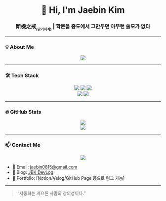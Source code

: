 <h1 align="center">👋 Hi, I'm Jaebin Kim</h1>
<h3 align="center">斷機之戒<sub><sub>(단기지계)</sub></sub> | 학문을 중도에서 그만두면 아무런 쓸모가 없다</h3>

---

### 💡 **About Me**

<p align="center">
  <img src="https://img.shields.io/badge/GitHubPages-222222?style=for-the-badge&logo=githubpages&logoColor=white"/>
</p>

---

### 🛠 **Tech Stack**

<p align="center">
  <img src="https://img.shields.io/badge/Python-3776AB?style=for-the-badge&logo=python&logoColor=white"/>
  <img src="https://img.shields.io/badge/Selenium-43B02A?style=for-the-badge&logo=selenium&logoColor=white"/>
  <img src="https://img.shields.io/badge/OpenCV-5C3EE8?style=for-the-badge&logo=opencv&logoColor=white"/>
  <br>
  <img src="https://img.shields.io/badge/C-A8B9CC?style=for-the-badge&logo=c&logoColor=white"/>
  <img src="https://img.shields.io/badge/Arduino-00979D?style=for-the-badge&logo=arduino&logoColor=white"/>
</p>

<!-- https://simpleicons.org -->
<!-- https://img.shields.io/badge/[이름]-[배경색]?style=for-the-badge&logo=[슬러그]&logoColor=[글씨색] -->

---

### 🔥 **GitHub Stats**

<p align="center">
  <img src="https://github-readme-stats.vercel.app/api?username=JaeBinary-github-id&show_icons=true&theme=tokyonight"/>
  <br>
  <img src="https://github-readme-streak-stats.herokuapp.com?user=JaeBinary-github-id&theme=tokyonight"/>
</p>

---

### 📫 **Contact Me**

<p align="center">
  <a href="https://haileelog.github.io/"><img src="https://img.shields.io/badge/Gmail-#EA4335?style=for-the-badge&logo=gmail&logoColor=white"/></a>
</p>

- 📧 Email: jaebin0815@gmail.com
- 📝 Blog: [JBK DevLog](https://jbk-blog.com)
- 💼 Portfolio: [Notion/Velog/GitHub Page 등으로 링크 가능]

---

> “자동화는 게으른 사람의 창의성이다.”
